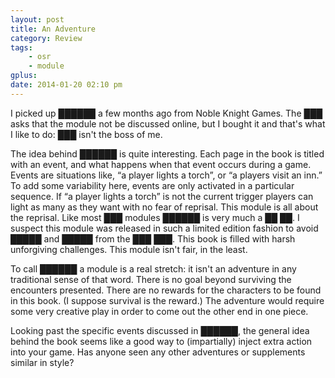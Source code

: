 ```yaml
---
layout: post
title: An Adventure
category: Review
tags:
    - osr
    - module
gplus:
date: 2014-01-20 02:10 pm
---
```


I picked up ██████ a few months ago from Noble Knight Games. The ███ asks that the module not be discussed online, but I bought it and that's what I like to do: ███ isn't the boss of me.

The idea behind ██████ is quite interesting. Each page in the book is titled with an event, and what happens when that event occurs during a game. Events are situations like, “a player lights a torch”, or “a players visit an inn.” To add some variability here, events are only activated in a particular sequence. If “a player lights a torch” is not the current trigger players can light as many as they want with no fear of reprisal. This module is all about the reprisal. Like most ███ modules ██████ is very much a ██ ██. I suspect this module was released in such a limited edition fashion to avoid █████ and █████ from the ███ ███. This book is filled with harsh unforgiving challenges. This module isn't fair, in the least.

To call ██████ a module is a real stretch: it isn't an adventure in any traditional sense of that word. There is no goal beyond surviving the encounters presented. There are no rewards for the characters to be found in this book. (I suppose survival is the reward.) The adventure would require some very creative play in order to come out the other end in one piece.

Looking past the specific events discussed in ██████, the general idea behind the book seems like a good way to (impartially) inject extra action into your game. Has anyone seen any other adventures or supplements similar in style?
